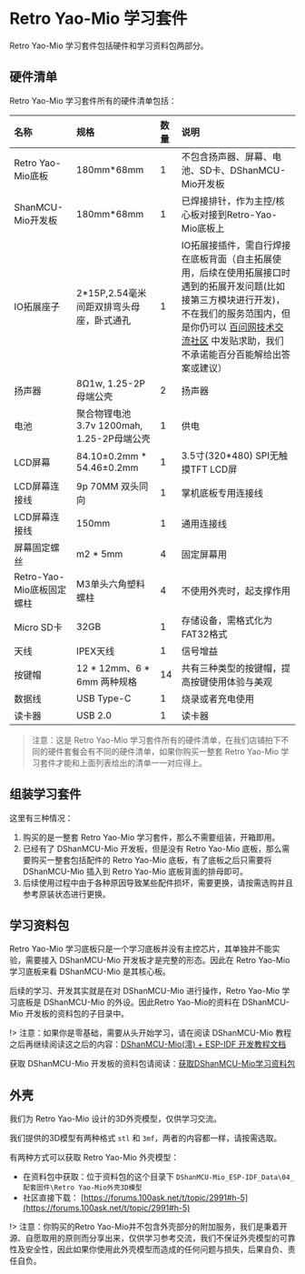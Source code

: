 # Retro Yao-Mio 学习套件

Retro Yao-Mio 学习套件包括硬件和学习资料包两部分。

## 硬件清单

Retro Yao-Mio 学习套件所有的硬件清单包括：

| 名称 | 规格 | 数量 | 说明 |
|:---| :--- | :--- | :--- |
| Retro Yao-Mio底板 | 180mm*68mm | 1 |不包含扬声器、屏幕、电池、SD卡、DShanMCU-Mio开发板 |
| ShanMCU-Mio开发板 | 180mm*68mm | 1 | 已焊接排针，作为主控/核心板对接到Retro-Yao-Mio底板上 |
| IO拓展座子 | 2*15P,2.54毫米间距双排弯头母座，卧式通孔 | 1 | IO拓展接插件，需自行焊接在底板背面（自主拓展使用，后续在使用拓展接口时遇到的拓展开发问题(比如接第三方模块进行开发)，不在我们的服务范围内，但是你仍可以 [百问网技术交流社区](https://forums.100ask.net/c/esp/49) 中发贴求助，我们不承诺能百分百能解给出答案或建议） |
| 扬声器 | 8Ω1w, 1.25-2P母端公壳 | 2 | 扬声器 |
| 电池 | 聚合物锂电池 3.7v 1200mah, 1.25-2P母端公壳 | 1 | 供电 |
| LCD屏幕 | 84.10±0.2mm * 54.46±0.2mm | 1 | 3.5寸(320*480) SPI无触摸TFT LCD屏|
| LCD屏幕连接线 | 9p 70MM 双头同向 | 1 | 掌机底板专用连接线 |
| LCD屏幕连接线 | 150mm | 1 | 通用连接线 | 
| 屏幕固定螺丝 | m2 * 5mm | 4 | 固定屏幕用 |
| Retro-Yao-Mio底板固定螺柱| M3单头六角塑料螺柱 | 4 | 不使用外壳时，起支撑作用 |
| Micro SD卡 | 32GB | 1 | 存储设备，需格式化为FAT32格式 |
| 天线 | IPEX天线 | 1 | 信号增益 |
| 按键帽 | 12 * 12mm、6 * 6mm 两种规格 | 14 | 共有三种类型的按键帽，提高按键使用体验与美观 |
| 数据线 | USB Type-C | 1 | 烧录或者充电使用 |
| 读卡器 | USB 2.0 | 1 | 读卡器 |

> 注意：这是 Retro Yao-Mio 学习套件所有的硬件清单，在我们店铺拍下不同的硬件套餐会有不同的硬件清单，如果你购买一整套 Retro Yao-Mio 学习套件才能和上面列表给出的清单一一对应得上。

## 组装学习套件

这里有三种情况：

1. 购买的是一整套 Retro Yao-Mio 学习套件，那么不需要组装，开箱即用。
2. 已经有了 DShanMCU-Mio 开发板，但是没有 Retro Yao-Mio 底板，那么需要购买一整套包括配件的 Retro Yao-Mio 底板，有了底板之后只需要将 DShanMCU-Mio 插入到 Retro Yao-Mio 底板背面的排母即可。
3. 后续使用过程中由于各种原因导致某些配件损坏，需要更换，请按需选购并且参考原装状态进行更换。

## 学习资料包

Retro Yao-Mio 学习底板只是一个学习底板并没有主控芯片，其单独并不能实验，需要接入 DShanMCU-Mio 开发板才是完整的形态。因此在 Retro Yao-Mio 学习底板来看 DShanMCU-Mio 是其核心板。

后续的学习、开发其实就是在对 DShanMCU-Mio 进行操作，Retro Yao-Mio 学习底板是 DShanMCU-Mio 的外设。因此Retro Yao-Mio的资料在 DShanMCU-Mio 开发板的资料包的子目录中。

!> 注意：如果你是零基础，需要从头开始学习，请在阅读 DShanMCU-Mio 教程之后再继续阅读这之后的内容：[DShanMCU-Mio(澪) + ESP-IDF 开发教程文档](DShanMCU-Mio/ESP-IDF/chapter1-1)

获取 DShanMCU-Mio 开发板的资料包请阅读：[获取DShanMCU-Mio学习资料包](DShanMCU-Mio/ESP-IDF/chapter2-1)

## 外壳

我们为 Retro Yao-Mio 设计的3D外壳模型，仅供学习交流。

我们提供的3D模型有两种格式 `stl` 和 `3mf`，两者的内容都一样，请按需选取。

有两种方式可以获取 Retro Yao-Mio 外壳模型：

- 在资料包中获取：位于资料包的这个目录下 `DShanMCU-Mio_ESP-IDF_Data\04_配套固件\Retro Yao-Mio外壳3D模型`
- 社区直接下载： [https://forums.100ask.net/t/topic/2991#h-5](https://forums.100ask.net/t/topic/2991#h-5)


!> 注意：你购买的Retro Yao-Mio并不包含外壳部分的附加服务，我们是秉着开源、自愿取用的原则而分享出来，仅供学习参考交流，我们不保证外壳模型的可靠性及安全性，因此如果你使用此外壳模型而造成的任何问题与损失，后果自负、责任自负。
